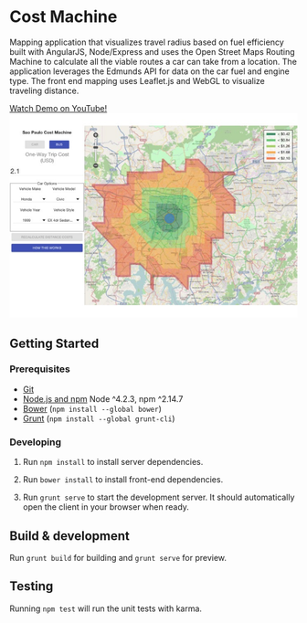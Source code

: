 # Cost Machine

Mapping application that visualizes travel radius based on fuel efficiency built with AngularJS, Node/Express and uses the Open Street Maps Routing Machine to calculate all the viable routes a car can take from a location. The application leverages the Edmunds API for data on the car fuel and engine type. The front end mapping uses Leaflet.js and WebGL to visualize traveling distance.

[Watch Demo on YouTube!](https://www.youtube.com/watch?v=jo3LorO5ZaM)
![Alt Text](https://github.com/ceseale/Travel-Cost-Machine/raw/master/gallery.jpg)

## Getting Started

### Prerequisites

- [Git](https://git-scm.com/)
- [Node.js and npm](nodejs.org) Node ^4.2.3, npm ^2.14.7
- [Bower](bower.io) (`npm install --global bower`)
- [Grunt](http://gruntjs.com/) (`npm install --global grunt-cli`)

### Developing

1. Run `npm install` to install server dependencies.

2. Run `bower install` to install front-end dependencies.

3. Run `grunt serve` to start the development server. It should automatically open the client in your browser when ready.

## Build & development

Run `grunt build` for building and `grunt serve` for preview.

## Testing

Running `npm test` will run the unit tests with karma.
